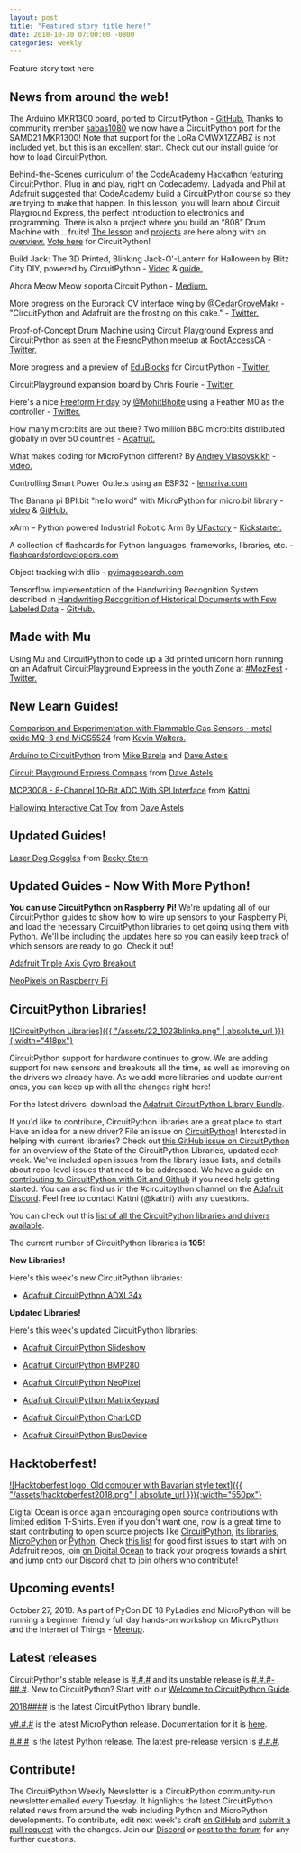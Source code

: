 ```yaml
---
layout: post
title: "Featured story title here!"
date: 2018-10-30 07:00:00 -0800
categories: weekly
---
```


Feature story text here

## News from around the web!

The Arduino MKR1300 board, ported to CircuitPython - [GitHub.](https://github.com/adafruit/circuitpython/pull/1295) Thanks to community member [sabas1080](https://github.com/sabas1080) we now have a CircuitPython port for the SAMD21 MKR1300! Note that support for the LoRa CMWX1ZZABZ is not included yet, but this is an excellent start. Check out our [install guide](https://learn.adafruit.com/welcome-to-circuitpython/installing-circuitpython) for how to load CircuitPython.

Behind-the-Scenes curriculum of the CodeAcademy Hackathon featuring CircuitPython. Plug in and play, right on Codecademy. Ladyada and Phil at Adafruit suggested that CodeAcademy build a CircuitPython course so they are trying to make that happen. In this lesson, you will learn about Circuit Playground Express, the perfect introduction to electronics and programming. There is also a project where you build an “808” Drum Machine with… fruits! [The lesson](https://www.codecademy.com/courses/curriculum-hackathon-2018/lessons/learn-circuitpython/exercises/introduction/) and [projects](https://www.codecademy.com/courses/curriculum-hackathon-2018/projects/drum-machine/) are here along with an [overview.](https://news.codecademy.com/hackathon-behind-the-scenes/) [Vote here](https://codecademyready.typeform.com/to/sbAb32/) for CircuitPython!

Build Jack: The 3D Printed, Blinking Jack-O'-Lantern for Halloween by Blitz City DIY, powered by CircuitPython - [Video](https://www.youtube.com/watch?v=CpYULWExmk0&feature=youtu.be&a=) & [guide.](https://www.hackster.io/BlitzCityDIY/jack-the-3d-printed-blinking-jack-o-lantern-6a9712)

Ahora Meow Meow soporta Circuit Python - [Medium.](https://medium.com/@Sabasacustico/ahora-meow-meow-soporta-circuit-python-fee3a1e6e958)

More progress on the Eurorack CV interface wing by [@CedarGroveMakr](https://twitter.com/cedargrovemakr) - "CircuitPython and Adafruit are the frosting on this cake." - [Twitter.](https://twitter.com/cedargrovemakr/status/1054957801058062337?s=11)

Proof-of-Concept Drum Machine using Circuit Playground Express and CircuitPython as seen at the [FresnoPython](https://www.meetup.com/fresnopython/) meetup at [RootAccessCA](https://rootaccess.space/) - [Twitter.](https://twitter.com/JacobJoaquin/status/1055207264108212224)

More progress and a preview of [EduBlocks](https://edublocks.org/) for CircuitPython - [Twitter.](https://twitter.com/edu_blocks/status/1055091311752175616?s=11)

CircuitPlayground expansion board by Chris Fourie - [Twitter.](https://twitter.com/no1089/status/1055480020142120961)

Here's a nice [Freeform Friday](https://twitter.com/hashtag/freeformfriday?f=tweets&vertical=default&src=hash) by [@MohitBhoite](https://twitter.com/MohitBhoite/) using a Feather M0 as the controller - [Twitter.](https://twitter.com/MohitBhoite/status/1053433377569816576)

How many micro:bits are out there? Two million BBC micro:bits distributed globally in over 50 countries - [Adafruit.](https://blog.adafruit.com/2018/10/26/how-many-microbits-are-out-there-two-million-bbc-microbits-distributed-globally-microbitsecondbirthday-bbc-microbit_edu/)

What makes coding for MicroPython different? By [Andrey Vlasovskikh](https://twitter.com/vlasovskikh/) - [video.](https://www.youtube.com/watch?v=Hy0W8tBpZu4)

Controlling Smart Power Outlets using an ESP32 - [lemariva.com](https://lemariva.com/blog/2018/10/micropython-controlling-smart-power-outlets-using-an-esp32)

The Banana pi BPI:bit "hello word" with MicroPython for micro:bit library - [video](https://www.youtube.com/watch?v=z9GFR3zegww&feature=youtu.be) & [GitHub.](https://github.com/BPI-STEAM/BPI-BIT-MicroPython/wiki/how_to_scroll_text)

xArm – Python powered Industrial Robotic Arm By [UFactory](https://www.ufactory.cc/) - [Kickstarter.](https://www.kickstarter.com/projects/ufactory/xarm-most-cost-effective-intuitive-industrial-robo)

A collection of flashcards for Python languages, frameworks, libraries, etc. - [flashcardsfordevelopers.com](https://www.flashcardsfordevelopers.com/collections/5bbff5e1320599b4453230e1)

Object tracking with dlib - [pyimagesearch.com](https://www.pyimagesearch.com/2018/10/22/object-tracking-with-dlib/)

Tensorflow implementation of the Handwriting Recognition System described in [Handwriting Recognition of Historical Documents with Few Labeled Data](https://www.researchgate.net/publication/325993975_Handwriting_Recognition_of_Historical_Documents_with_Few_Labeled_Data) - [GitHub.](https://github.com/0x454447415244/HandwritingRecognitionSystem)

## Made with Mu

Using Mu and CircuitPython to code up a 3d printed unicorn horn running on an Adafruit CircuitPlayground Expreess in the youth Zone at [#MozFest](https://twitter.com/hashtag/mozfest?f=tweets&vertical=default&src=hash) - [Twitter.](https://twitter.com/ntoll/status/1056191051768172544)

## New Learn Guides!

[Comparison and Experimentation with Flammable Gas Sensors - metal oxide MQ-3 and MiCS5524](https://learn.adafruit.com/gas-sensor-comparison/overview) from [Kevin Walters.](https://learn.adafruit.com/users/kevinjwalters)

[Arduino to CircuitPython](https://learn.adafruit.com/arduino-to-circuitpython) from [Mike Barela](https://learn.adafruit.com/users/MikeBarela) and [Dave Astels](https://learn.adafruit.com/users/dastels)

[Circuit Playground Express Compass](https://learn.adafruit.com/circuit-playground-express-compass) from [Dave Astels](https://learn.adafruit.com/users/dastels)

[MCP3008 - 8-Channel 10-Bit ADC With SPI Interface](https://learn.adafruit.com/mcp3008-spi-adc) from [Kattni](https://learn.adafruit.com/users/kattni)

[Hallowing Interactive Cat Toy](https://learn.adafruit.com/hallowing-cat-toy) from [Dave Astels](https://learn.adafruit.com/users/dastels)

## Updated Guides!

[Laser Dog Goggles](https://learn.adafruit.com/laser-dog-goggles) from [Becky Stern](https://learn.adafruit.com/users/bekathwia)

## Updated Guides - Now With More Python!

**You can use CircuitPython on Raspberry Pi!** We're updating all of our CircuitPython guides to show how to wire up sensors to your Raspberry Pi, and load the necessary CircuitPython libraries to get going using them with Python. We'll be including the updates here so you can easily keep track of which sensors are ready to go. Check it out!

[Adafruit Triple Axis Gyro Breakout](https://learn.adafruit.com/adafruit-triple-axis-gyro-breakout)

[NeoPixels on Raspberry Pi](https://learn.adafruit.com/neopixels-on-raspberry-pi)

## CircuitPython Libraries!

[![CircuitPython Libraries]({{ "/assets/22_1023blinka.png" | absolute_url }}){:width="418px"}](https://github.com/adafruit/Adafruit_CircuitPython_Bundle/releases/latest)

CircuitPython support for hardware continues to grow. We are adding support for new sensors and breakouts all the time, as well as improving on the drivers we already have. As we add more libraries and update current ones, you can keep up with all the changes right here!

For the latest drivers, download the [Adafruit CircuitPython Library Bundle](https://github.com/adafruit/Adafruit_CircuitPython_Bundle/releases/latest).

If you'd like to contribute, CircuitPython libraries are a great place to start. Have an idea for a new driver? File an issue on [CircuitPython](https://github.com/adafruit/circuitpython/issues)! Interested in helping with current libraries? Check out [this GitHub issue on CircuitPython](https://github.com/adafruit/circuitpython/issues/1246) for an overview of the State of the CircuitPython Libraries, updated each week. We've included open issues from the library issue lists, and details about repo-level issues that need to be addressed. We have a guide on [contributing to CircuitPython with Git and Github](https://learn.adafruit.com/contribute-to-circuitpython-with-git-and-github) if you need help getting started. You can also find us in the #circuitpython channel on the [Adafruit Discord](https://adafru.it/discord). Feel free to contact Kattni (@kattni) with any questions.

You can check out this [list of all the CircuitPython libraries and drivers available](https://github.com/adafruit/Adafruit_CircuitPython_Bundle/blob/master/circuitpython_library_list.md). 

The current number of CircuitPython libraries is **105**!

**New Libraries!**

Here's this week's new CircuitPython libraries:

* [Adafruit CircuitPython ADXL34x](https://github.com/adafruit/Adafruit_CircuitPython_ADXL34x)

**Updated Libraries!**

Here's this week's updated CircuitPython libraries:

* [Adafruit CircuitPython Slideshow](https://github.com/adafruit/Adafruit_CircuitPython_Slideshow)

* [Adafruit CircuitPython BMP280](https://github.com/adafruit/Adafruit_CircuitPython_BMP280)

* [Adafruit CircuitPython NeoPixel](https://github.com/adafruit/Adafruit_CircuitPython_NeoPixel)

* [Adafruit CircuitPython MatrixKeypad](https://github.com/adafruit/Adafruit_CircuitPython_MatrixKeypad)

* [Adafruit CircuitPython CharLCD](https://github.com/adafruit/Adafruit_CircuitPython_CharLCD)

* [Adafruit CircuitPython BusDevice](https://github.com/adafruit/Adafruit_CircuitPython_BusDevice)

## Hacktoberfest!

[![Hacktoberfest logo. Old computer with Bavarian style text]({{ "/assets/hacktoberfest2018.png" | absolute_url }}){:width="550px"}](https://hacktoberfest.digitalocean.com/)

Digital Ocean is once again encouraging open source contributions with limited edition T-Shirts. Even if you don't want one, now is a great time to start contributing to open source projects like [CircuitPython](https://github.com/adafruit/circuitpython), [its libraries](https://github.com/adafruit/?utf8=%E2%9C%93&q=Adafruit_CircuitPython&type=&language=),  [MicroPython](https://github.com/micropython/micropython) or [Python](https://github.com/python/cpython). Check [this list](https://github.com/search?q=label%3Ahacktoberfest+state%3Aopen+type%3Aissue+user%3Aadafruit) for good first issues to start with on Adafruit repos, join [on Digital Ocean](https://hacktoberfest.digitalocean.com/) to track your progress towards a shirt, and jump onto [our Discord chat](https://adafru.it/discord) to join others who contribute!

## Upcoming events!

October 27, 2018. As part of PyCon DE 18 PyLadies and MicroPython will be running a beginner friendly full day hands-on workshop on MicroPython and the Internet of Things - [Meetup](https://www.meetup.com/de-DE/PyData-Suedwest/events/253574767/).

## Latest releases

CircuitPython's stable release is [#.#.#](https://github.com/adafruit/circuitpython/releases/latest) and its unstable release is [#.#.#-##.#](https://github.com/adafruit/circuitpython/releases). New to CircuitPython? Start with our [Welcome to CircuitPython Guide](https://learn.adafruit.com/welcome-to-circuitpython).

[2018####](https://github.com/adafruit/Adafruit_CircuitPython_Bundle/releases/latest) is the latest CircuitPython library bundle.

[v#.#.#](https://micropython.org/download) is the latest MicroPython release. Documentation for it is [here](http://docs.micropython.org/en/latest/pyboard/).

[#.#.#](https://www.python.org/downloads/) is the latest Python release. The latest pre-release version is [#.#.#](https://www.python.org/download/pre-releases/).

## Contribute!

The CircuitPython Weekly Newsletter is a CircuitPython community-run newsletter emailed every Tuesday. It highlights the latest CircuitPython related news from around the web including Python and MicroPython developments. To contribute, edit next week's draft [on GitHub](https://github.com/adafruit/circuitpython-weekly-newsletter/tree/gh-pages/_drafts) and [submit a pull request](https://help.github.com/articles/editing-files-in-your-repository/) with the changes. Join our [Discord](https://adafru.it/discord) or [post to the forum](https://forums.adafruit.com/viewforum.php?f=60) for any further questions.

